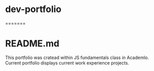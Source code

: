 # dev-portfolio
=======
# README.md
This portfolio was cratead within JS fundamentals class in Academlo. Current portfolio displays current work experience projects.
